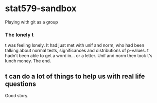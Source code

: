 # stat579-sandbox
Playing with git as a group

### The lonely t

t was feeling lonely. It had just met with unif and norm, who had been talking about normal tests, significances and distributions of p-values. t hadn't been able to get a word in... or a letter. Unif and norm then took t's lunch money. The end.
## t can do a lot of things to help us with real life questions

Good story.

